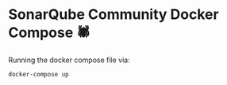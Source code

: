 # SonarQube Community Docker Compose 🕷️

Running the docker compose file via:

```bash
docker-compose up
```